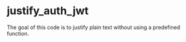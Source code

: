 # justify_auth_jwt
The goal of this code is to justify plain text without using a predefined function.
